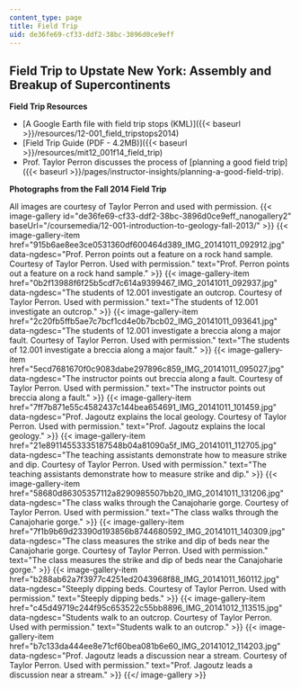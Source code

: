 ```yaml
---
content_type: page
title: Field Trip
uid: de36fe69-cf33-ddf2-38bc-3896d0ce9eff
---
```


**Field Trip to Upstate New York: Assembly and Breakup of Supercontinents**
---------------------------------------------------------------------------

**Field Trip Resources**

*   [A Google Earth file with field trip stops (KML)]({{< baseurl >}}/resources/12-001_field_tripstops2014)
*   [Field Trip Guide (PDF - 4.2MB)]({{< baseurl >}}/resources/mit12_001f14_field_trip)
*   Prof. Taylor Perron discusses the process of [planning a good field trip]({{< baseurl >}}/pages/instructor-insights/planning-a-good-field-trip).

**Photographs from the Fall 2014 Field Trip**

All images are courtesy of Taylor Perron and used with permission.
{{< image-gallery id="de36fe69-cf33-ddf2-38bc-3896d0ce9eff_nanogallery2" baseUrl="/coursemedia/12-001-introduction-to-geology-fall-2013/" >}}
{{< image-gallery-item href="915b6ae8ee3ce0531360df600464d389_IMG_20141011_092912.jpg" data-ngdesc="Prof. Perron points out a feature on a rock hand sample. Courtesy of Taylor Perron. Used with permission." text="Prof. Perron points out a feature on a rock hand sample." >}}
{{< image-gallery-item href="0b2f13988f6f25b5cdf7c614a9399467_IMG_20141011_092937.jpg" data-ngdesc="The students of 12.001 investigate an outcrop. Courtesy of Taylor Perron. Used with permission." text="The students of 12.001 investigate an outcrop." >}}
{{< image-gallery-item href="2c20fb5ffb5ae7c7bcf1cd4e0b7bcb02_IMG_20141011_093641.jpg" data-ngdesc="The students of 12.001 investigate a breccia along a major fault. Courtesy of Taylor Perron. Used with permission." text="The students of 12.001 investigate a breccia along a major fault." >}}
{{< image-gallery-item href="5ecd7681670f0c9083dabe297896c859_IMG_20141011_095027.jpg" data-ngdesc="The instructor points out breccia along a fault. Courtesy of Taylor Perron. Used with permission." text="The instructor points out breccia along a fault." >}}
{{< image-gallery-item href="7ff7b871e55c4582437c144bea654691_IMG_20141011_101459.jpg" data-ngdesc="Prof. Jagoutz explains the local geology. Courtesy of Taylor Perron. Used with permission." text="Prof. Jagoutz explains the local geology." >}}
{{< image-gallery-item href="21e89114553335187548b04a81090a5f_IMG_20141011_112705.jpg" data-ngdesc="The teaching assistants demonstrate how to measure strike and dip. Courtesy of Taylor Perron. Used with permission." text="The teaching assistants demonstrate how to measure strike and dip." >}}
{{< image-gallery-item href="58680d86305357112a8290985507bb20_IMG_20141011_131206.jpg" data-ngdesc="The class walks through the Canajoharie gorge. Courtesy of Taylor Perron. Used with permission." text="The class walks through the Canajoharie gorge." >}}
{{< image-gallery-item href="7f1b9b69d23390d193856b8744680592_IMG_20141011_140309.jpg" data-ngdesc="The class measures the strike and dip of beds near the Canajoharie gorge. Courtesy of Taylor Perron. Used with permission." text="The class measures the strike and dip of beds near the Canajoharie gorge." >}}
{{< image-gallery-item href="b288ab62a7f3977c4251ed2043968f88_IMG_20141011_160112.jpg" data-ngdesc="Steeply dipping beds. Courtesy of Taylor Perron. Used with permission." text="Steeply dipping beds." >}}
{{< image-gallery-item href="c45d49719c244f95c653522c55bb8896_IMG_20141012_113515.jpg" data-ngdesc="Students walk to an outcrop. Courtesy of Taylor Perron. Used with permission." text="Students walk to an outcrop." >}}
{{< image-gallery-item href="b7c133da444ee8e71cf60bea081b6e60_IMG_20141012_114203.jpg" data-ngdesc="Prof. Jagoutz leads a discussion near a stream. Courtesy of Taylor Perron. Used with permission." text="Prof. Jagoutz leads a discussion near a stream." >}}
{{</ image-gallery >}}